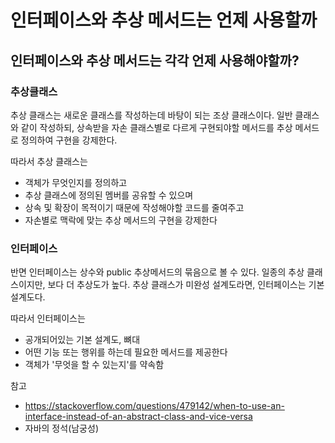 # 인터페이스와 추상 메서드는 언제 사용할까

## 인터페이스와 추상 메서드는 각각 언제 사용해야할까?
### 추상클래스

추상 클래스는 새로운 클래스를 작성하는데 바탕이 되는 조상 클래스이다. 일반 클래스와 같이 작성하되, 상속받을 자손 클래스별로 다르게 구현되야할 메서드를 추상 메서드로 정의하여 구현을 강제한다.

따라서 추상 클래스는
- 객체가 무엇인지를 정의하고 
- 추상 클래스에 정의된 멤버를 공유할 수 있으며
- 상속 및 확장이 목적이기 때문에 작성해야할 코드를 줄여주고
- 자손별로 맥락에 맞는 추상 메서드의 구현을 강제한다

### 인터페이스
반면 인터페이스는 상수와 public 추상메서드의 묶음으로 볼 수 있다. 일종의 추상 클래스이지만, 보다 더 추상도가 높다. 추상 클래스가 미완성 설계도라면, 인터페이스는 기본 설계도다. 

따라서 인터페이스는
- 공개되어있는 기본 설계도, 뼈대
- 어떤 기능 또는 행위를 하는데 필요한 메서드를 제공한다
- 객체가 '무엇을 할 수 있는지'를 약속함

참고
- https://stackoverflow.com/questions/479142/when-to-use-an-interface-instead-of-an-abstract-class-and-vice-versa
- 자바의 정석(남궁성)